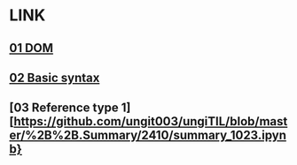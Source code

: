 # LINK
## [01 DOM](https://github.com/ungit003/ungiTIL/blob/master/%2B%2B.Summary/2410/summary_1021.ipynb)
## [02 Basic syntax](https://github.com/ungit003/ungiTIL/blob/master/%2B%2B.Summary/2410/summary_1022.ipynb)
## [03 Reference type 1][https://github.com/ungit003/ungiTIL/blob/master/%2B%2B.Summary/2410/summary_1023.ipynb}
